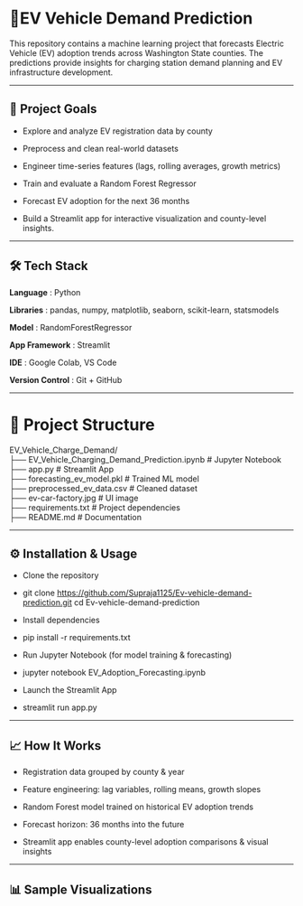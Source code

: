 # 🔋EV Vehicle Demand Prediction

This repository contains a machine learning project that forecasts Electric Vehicle (EV) adoption trends across Washington State counties. The predictions provide insights for charging station demand planning and EV infrastructure development.

---
## 🎯 **Project Goals**

- Explore and analyze EV registration data by county

- Preprocess and clean real-world datasets

- Engineer time-series features (lags, rolling averages, growth metrics)

- Train and evaluate a Random Forest Regressor

- Forecast EV adoption for the next 36 months

- Build a Streamlit app for interactive visualization and county-level insights.

---

## 🛠️ **Tech Stack**

**Language** : Python

**Libraries** : pandas, numpy, matplotlib, seaborn, scikit-learn, statsmodels

**Model** : RandomForestRegressor

**App Framework** : Streamlit

**IDE** : Google Colab, VS Code

**Version Control** : Git + GitHub

---

# 📂 Project Structure  

EV_Vehicle_Charge_Demand/  
├── EV_Vehicle_Charging_Demand_Prediction.ipynb   # Jupyter Notebook  
├── app.py                                       # Streamlit App  
├── forecasting_ev_model.pkl                     # Trained ML model  
├── preprocessed_ev_data.csv                     # Cleaned dataset  
├── ev-car-factory.jpg                           # UI image  
├── requirements.txt                             # Project dependencies  
├── README.md                                    # Documentation

---

## ⚙️ **Installation & Usage**

- Clone the repository

- git clone https://github.com/Supraja1125/Ev-vehicle-demand-prediction.git
cd Ev-vehicle-demand-prediction


- Install dependencies

- pip install -r requirements.txt


- Run Jupyter Notebook (for model training & forecasting)

- jupyter notebook EV_Adoption_Forecasting.ipynb


- Launch the Streamlit App

- streamlit run app.py

---

## 📈 **How It Works**

- Registration data grouped by county & year

- Feature engineering: lag variables, rolling means, growth slopes

- Random Forest model trained on historical EV adoption trends

- Forecast horizon: 36 months into the future

- Streamlit app enables county-level adoption comparisons & visual insights

---

## 📊 **Sample Visualizations**
